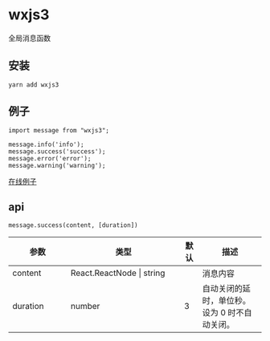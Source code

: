 # wxjs3

全局消息函数

## 安装

```
yarn add wxjs3
```

## 例子

```
import message from "wxjs3";

message.info('info');
message.success('success');
message.error('error');
message.warning('warning');

```

[在线例子](http://www.dxcweb.com/api/wxjs3/examples/simple.html)

## api

```
message.success(content, [duration])
```

<table class="table table-bordered table-striped">
        <thead>
          <tr>
            <th style="width: 100px;">参数</th>
            <th style="width: 210px;">类型</th>
            <th>默认</th>
            <th>描述</th>
          </tr>
        </thead>
        <tbody>
          <tr>
            <td>content</td>
            <td>React.ReactNode | string</td>
            <td></td>
            <td>消息内容</td>
          </tr>
          <tr>
            <td>duration</td>
            <td>number</td>
            <td>3</td>
            <td>自动关闭的延时，单位秒。设为 0 时不自动关闭。</td>
          </tr>
        </tbody>
      </table>

